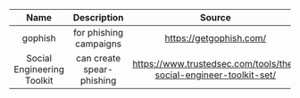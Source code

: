 |            Name            |        Description        |                              Source                               |
|:--------------------------:|:-------------------------:|:-----------------------------------------------------------------:|
|          gophish           |  for phishing campaigns   |                      https://getgophish.com/                      |
| Social Engineering Toolkit | can create spear-phishing | https://www.trustedsec.com/tools/the-social-engineer-toolkit-set/ |